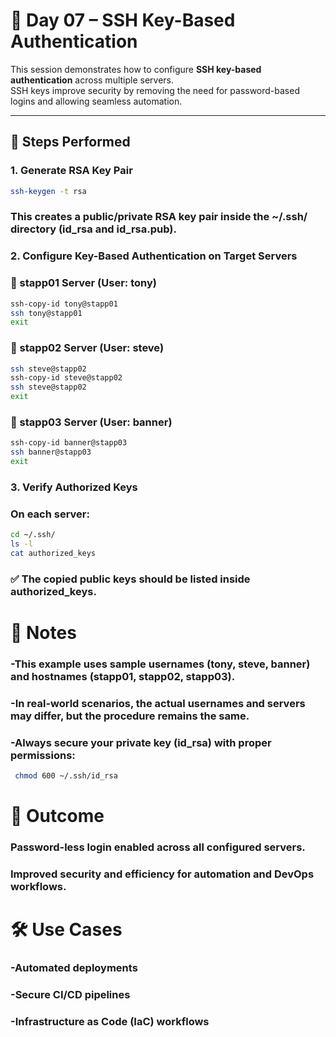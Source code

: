 # 🚀 Day 07 – SSH Key-Based Authentication  

This session demonstrates how to configure **SSH key-based authentication** across multiple servers.  
SSH keys improve security by removing the need for password-based logins and allowing seamless automation.  

---

## 🔑 Steps Performed  

### 1. Generate RSA Key Pair  
```bash
ssh-keygen -t rsa
```
### This creates a public/private RSA key pair inside the ~/.ssh/ directory (id_rsa and id_rsa.pub).
### 2. Configure Key-Based Authentication on Target Servers
### 🔹 stapp01 Server (User: tony)
```bash
ssh-copy-id tony@stapp01
ssh tony@stapp01
exit

```
### 🔹 stapp02 Server (User: steve)
```bash
ssh steve@stapp02
ssh-copy-id steve@stapp02
ssh steve@stapp02
exit
```
### 🔹 stapp03 Server (User: banner)
```bash
ssh-copy-id banner@stapp03
ssh banner@stapp03
exit
```
### 3. Verify Authorized Keys
### On each server:
```bash
cd ~/.ssh/
ls -l
cat authorized_keys
```
### ✅ The copied public keys should be listed inside authorized_keys.
# 📌 Notes

### -This example uses sample usernames (tony, steve, banner) and hostnames (stapp01, stapp02, stapp03).

### -In real-world scenarios, the actual usernames and servers may differ, but the procedure remains the same.

### -Always secure your private key (id_rsa) with proper permissions:
```bash
 chmod 600 ~/.ssh/id_rsa
```

# 🎯 Outcome

### Password-less login enabled across all configured servers.

### Improved security and efficiency for automation and DevOps workflows.

# 🛠️ Use Cases

### -Automated deployments

### -Secure CI/CD pipelines

### -Infrastructure as Code (IaC) workflows
